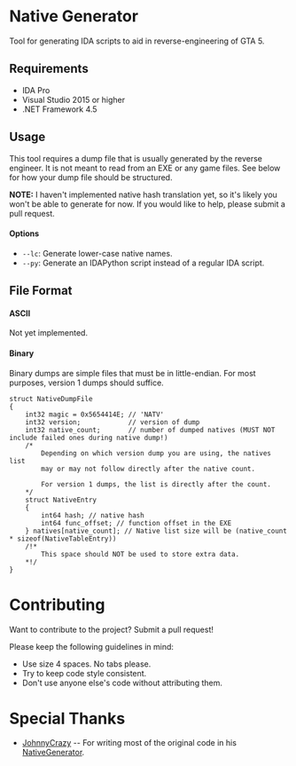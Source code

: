 # Native Generator
Tool for generating IDA scripts to aid in reverse-engineering of GTA 5.

## Requirements
* IDA Pro
* Visual Studio 2015 or higher
* .NET Framework 4.5

## Usage
This tool requires a dump file that is usually generated by the reverse engineer. It is not meant to read from an EXE or any game files.
See below for how your dump file should be structured.

**NOTE:** I haven't implemented native hash translation yet, so it's likely you won't be able to generate for now. If you would like to help, please submit a pull request.

#### Options
* `--lc`: Generate lower-case native names.
* `--py`: Generate an IDAPython script instead of a regular IDA script.

## File Format
#### ASCII
Not yet implemented.
#### Binary
Binary dumps are simple files that must be in little-endian. For most purposes, version 1 dumps should suffice.
```
struct NativeDumpFile
{
    int32 magic = 0x5654414E; // 'NATV'
    int32 version;            // version of dump
    int32 native_count;       // number of dumped natives (MUST NOT include failed ones during native dump!)
    /*
        Depending on which version dump you are using, the natives list
        may or may not follow directly after the native count.
        
        For version 1 dumps, the list is directly after the count.
    */
    struct NativeEntry
    {
        int64 hash; // native hash
        int64 func_offset; // function offset in the EXE
    } natives[native_count]; // Native list size will be (native_count * sizeof(NativeTableEntry))
    /!*
        This space should NOT be used to store extra data.
    *!/
}
```

# Contributing
Want to contribute to the project? Submit a pull request!

Please keep the following guidelines in mind:
* Use size 4 spaces. No tabs please.
* Try to keep code style consistent.
* Don't use anyone else's code without attributing them.

# Special Thanks
* [JohnnyCrazy](https://github.com/JohnnyCrazy) -- For writing most of the original code in his [NativeGenerator](https://github.com/JohnnyCrazy/scripthookvdotnet/tree/native-generator/helpers/NativeGenerator).
